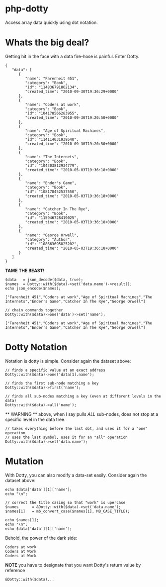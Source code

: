 php-dotty
=========

Access array data quickly using dot notation.

# Whats the big deal?

Getting hit in the face with a data fire-hose is painful. Enter Dotty.

	{
	   "data": [
	      {
	         "name": "Farenheit 451",
	         "category": "Book",
	         "id": "114836791862134",
	         "created_time": "2010-09-30T19:36:29+0000"
	      },
	      {
	         "name": "Coders at work",
	         "category": "Book",
	         "id": "104178566283955",
	         "created_time": "2010-09-30T19:20:50+0000"
	      },
	      {
	         "name": "Age of Spiritual Machines",
	         "category": "Book",
	         "id": "114114031939540",
	         "created_time": "2010-09-30T19:20:50+0000"
	      },
	      {
	         "name": "The Internets",
	         "category": "Book",
	         "id": "104303812934779",
	         "created_time": "2010-05-03T19:36:18+0000"
	      },
	      {
	         "name": "Ender's Game",
	         "category": "Book",
	         "id": "108178452537550",
	         "created_time": "2010-05-03T19:36:18+0000"
	      },
	      {
	         "name": "Catcher In The Rye",
	         "category": "Book",
	         "id": "115946728419025",
	         "created_time": "2010-05-03T19:36:18+0000"
	      },
	      {
	         "name": "George Orwell",
	         "category": "Author",
	         "id": "108663695825202",
	         "created_time": "2010-05-03T19:36:18+0000"
	      }
	   ]
	}
	
**TAME THE BEAST!**

	$data	= json_decode($data, true);
	$names	= Dotty::with($data)->set('data.name')->result();
	echo json_encode($names);

	["Farenheit 451","Coders at work","Age of Spiritual Machines","The Internets","Ender's Game","Catcher In The Rye","George Orwell"]

	// chain commands together
	Dotty::with($data)->one('data')->set('name');

	["Farenheit 451","Coders at work","Age of Spiritual Machines","The Internets","Ender's Game","Catcher In The Rye","George Orwell"]

# Dotty Notation

Notation is dotty is simple. Consider again the dataset above:

	// finds a specific value at an exact address
	Dotty::with($data)->one('data[1].name');

	// finds the first sub-node matching a key
	Dotty::with($data)->first('name');

	// finds all sub-nodes matching a key (even at different levels in the data)
	Dotty::with($data)->all('name');

** WARNING ** above, when I say pulls *ALL* sub-nodes, does not stop at a specific level in the data tree.

	// takes everything before the last dot, and uses it for a "one" operation
	// uses the last symbol, uses it for an "all" operation
	Dotty::with($data)->set('data.name');

# Mutation

With Dotty, you can also modify a data-set easily.  Consider again the dataset above:

	echo $data['data'][1]['name'];
	echo "\n";

	// correct the title casing so that "work" is upercase
	$names		= &Dotty::with($data)->set('data.name');
	$names[1]	= mb_convert_case($names[1], MB_CASE_TITLE);
	
	echo $names[1];
	echo "\n";
	echo $data['data'][1]['name'];

Behold, the power of the dark side:

	Coders at work
	Coders at Work
	Coders at Work

**NOTE** you have to designate that you want Dotty's return value by reference

	&Dotty::with($data)...
